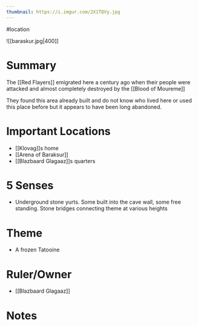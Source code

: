 ```yaml
---
thumbnail: https://i.imgur.com/2X1TQVy.jpg
---
```

#location

![[baraskur.jpg|400]]

# Summary
The [[Red Flayers]] emigrated here a century ago when their people were attacked and almost completely destroyed by the [[Blood of Moureme]]

They found this area already built and do not know who lived here or used this place before but it appears to have been long abandoned.

# Important Locations
- [[Klovag]]s home
- [[Arena of Baraksur]]
- [[Blazbaard Glagaaz]]s quarters

# 5 Senses
- Underground stone yurts. Some built into the cave wall, some free standing. Stone bridges connecting theme at various heights

# Theme
- A frozen Tatooine

# Ruler/Owner
- [[Blazbaard Glagaaz]]

# Notes
